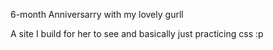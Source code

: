 6-month Anniversarry with my lovely gurll

A site I build for her to see
and basically just practicing css :p

